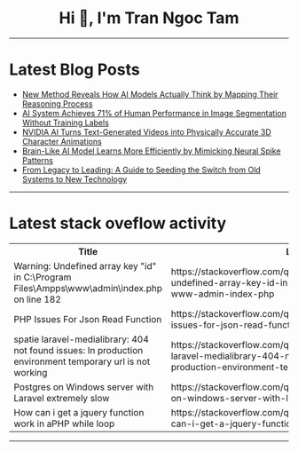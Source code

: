 <h1 align="center">Hi 👋, I'm Tran Ngoc Tam</h1>

---

# Latest Blog Posts 
<!-- BLOG-POST-LIST:START -->
- [New Method Reveals How AI Models Actually Think by Mapping Their Reasoning Process](https://dev.to/mikeyoung44/new-method-reveals-how-ai-models-actually-think-by-mapping-their-reasoning-process-32ml)
- [AI System Achieves 71% of Human Performance in Image Segmentation Without Training Labels](https://dev.to/mikeyoung44/ai-system-achieves-71-of-human-performance-in-image-segmentation-without-training-labels-1j7l)
- [NVIDIA AI Turns Text-Generated Videos into Physically Accurate 3D Character Animations](https://dev.to/mikeyoung44/nvidia-ai-turns-text-generated-videos-into-physically-accurate-3d-character-animations-7am)
- [Brain-Like AI Model Learns More Efficiently by Mimicking Neural Spike Patterns](https://dev.to/mikeyoung44/brain-like-ai-model-learns-more-efficiently-by-mimicking-neural-spike-patterns-50fa)
- [From Legacy to Leading: A Guide to Seeding the Switch from Old Systems to New Technology](https://dev.to/okoye_ndidiamaka_5e3b7d30/from-legacy-to-leading-a-guide-to-seeding-the-switch-from-old-systems-to-new-technology-39f9)
<!-- BLOG-POST-LIST:END -->

---

# Latest stack oveflow activity
<table>
  <tr><th>Title</th><th>Link</th></tr>
  <!-- STACKOVERFLOW:START --><tr><td>Warning: Undefined array key &quot;id&quot; in C:\Program Files\Ampps\www\admin\index.php on line 182</td><td>https://stackoverflow.com/questions/79557816/warning-undefined-array-key-id-in-c-program-files-ampps-www-admin-index-php</td></tr><tr><td>PHP Issues For Json Read Function</td><td>https://stackoverflow.com/questions/79557791/php-issues-for-json-read-function</td></tr><tr><td>spatie laravel-medialibrary: 404 not found issues: In production environment temporary url is not working</td><td>https://stackoverflow.com/questions/79557785/spatie-laravel-medialibrary-404-not-found-issues-in-production-environment-tem</td></tr><tr><td>Postgres on Windows server with Laravel extremely slow</td><td>https://stackoverflow.com/questions/79557702/postgres-on-windows-server-with-laravel-extremely-slow</td></tr><tr><td>How can i get a jquery function work in aPHP while loop</td><td>https://stackoverflow.com/questions/79557425/how-can-i-get-a-jquery-function-work-in-aphp-while-loop</td></tr><!-- STACKOVERFLOW:END -->
</table>

---


